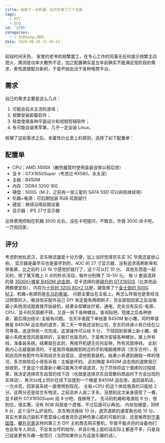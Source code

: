 ```yaml
---
title: 组装了一台机器，在京东换了三个主板
tags:
  - DIY
  - 京东
id: '1705'
categories:
  - - 日常&amp;搞机
date: 2020-08-28 21:46:53
---
```


前段时间天热， 家里的老爷机频繁罢工，在专心工作的同事无任何提示频繁主动熄火，猜测是功率大散热不足，加之配置确实是五年前确实不能满足现阶段的需求，索性直接配台新的，于是开始出没于各种电商平台。

## 需求

自己的需求主要是这么几点：

1.  可能会玩点主流的游戏；
2.  频繁安装卸载软件；
3.  轻度使用各种平面设计和视频剪辑软件；
4.  有可能会装黑苹果，几乎一定会装 Linux。

梳理了这些需求之后，本着性价比至上的原则，选择了如下配置单：

## 配置单

*   CPU：AMD 3500X（散热器暂时使用盒装自带以观后效）
*   显卡：GTX1650Super（考虑过 RX580，水太深）
*   主板：B450M
*   内存：DDR4 3200 16G
*   硬盘：500G（M.2，之前有一张三星的 SATA SSD 可以拆机继续用）
*   机箱+电源：可后期加装 RGB 风扇就行
*   键鼠：继续沿用前期设备
*   显示器：IPS 27寸显示器

总体费用控制在机箱 3500 左右，没在卡吧提问，不敢去，毕竟 3000 进卡吧，一万抱回家。

## 评分

考虑到地处武汉，京东物流速度十分方便，加上当时觉得京东买 3C 毕竟还是放心些。 显示器是最早买也是最早到的，AOC 的 27 寸显示器，没有追求高刷新率和带鱼屏，比之前的 LG 19 寸感觉好就行了，这个可以打 10 分。 其他东西是一起买的，用了某天晚上 0 点的秒杀活动，每件分别降了 10-50 元。 板 U 套装选择的是 [3500X+微星 B450M 迫击炮](https://u.jd.com/hNv7PW)，显卡选择的是[耕升的 GTX1650S](https://union-click.jd.com/jdc?e=&p=AyIGZRtYFAUTA10TUxQyFQVUE1MTAxADVhprUV1KWQorAlBHU0VeBUVNR0ZbSkdETlcNVQtHRVNSUVNLXANBRA1XB14DS10cQQVYD21XHgBXGlMdBBMFURhaJWlSXgVjP2VZcn0nUhlnBGFwNmAwZ2IeC2UaaxYAEgVcGFoXCiI3VRxrVGwUAVYYUh0yEzdVH1McBREHVxJTHAQSN1IbUiVdQV1WGlsUMiI3VitrJQIiBGVZNRZWFgJRSFsVBRZQVh5aHFVBD1NLC0ZSEFUGSVhAAhFVZRlaFAYb)（比其他品牌都便宜些），内存为[十铨的 3200 8G\*2 马甲](https://union-click.jd.com/jdc?e=&p=AyIGZRtYFgEWA1cdXB0yEgZUGloSBxACVB5YJUZNXwtEa0xHV0YXEEULWldTCQQHCllHGAdFBwtEQkQBBRxNVlQYBUkeTVxNCRNLGEF6RwtVGloUAxUCVx5aEAEicQdSHxV%2BRB02UBNMZWF7MWICEQFKQVkXaxQyEQVVGVIWAxAPZStbEjJQaQ5OAExsUF4NWx9FXSIGZRtfHQsVBFUeUhYEEwNlHFscMk1UDxhaFQMiN2UYayUyEjdWKxl7BxYHV0lSRVZHVVNIXhNVEldQGwgWChFUAE9bEwoVAAcrWRQDFg4%3D)，硬盘用了个[金士顿的 500G M.2](https://union-click.jd.com/jdc?e=&p=AyIGZRtSFgsaAVcdXB0yFQVTEloWAxIFXBxrUV1KWQorAlBHU0VeBUVNR0ZbSkdETlcNVQtHRVNSUVNLXANBRA1XB14DS10cQQVYD21XHgBXHVIUARMHVxJcJUFtRxV%2BMExVcAczZAZ0CkdbCGACVHIeC2UaaxYAEgVcGFoXCiI3VRxrVGwSBlUaUhwAFjdUK1sRChsAVhtfHAAVBFIrXBULIlgGQVgUAhM3ZStYJTIiB2UYa1dsQVcCGVhFUBtSAEtbEFIXDl0bXxIEEwIAHggRBBQHUk5rFwMTA1w%3D)，机箱+电源则是[先马的套装](https://union-click.jd.com/jdc?e=&p=AyIGZRprFQMTBlUbWhMHFQ5QKx9KWkxYZUIeUENQDEsFA1BWThgJBABAHUBZCQUdRUFGGRJDD1MdQlUQQwVKDFRXFk8jQA4SBlQaWxUDFAJSEl4lYHZ%2BXB0TYkdwBU9kGk5RcE8eAQQWYh4LZRprFgASBVwYWhcKIjdVHGtDbBIGVBpaFAMXBFcrWiUCFg9cHFgVBRAGURleJQUSDmVECE8BEwdUK2slASI3ZRtrFjJQaQEZWEFWGlMBEwwXUBcBXE4LHVUWBQcYCRJSG1MHHV8UMhAGVB9S)。 问题主要出在主板上，再怎么样我也是曾经当过网管的人，敢自信买配件自己 DIY 肯定是有两把刷子，货全部抱回家之后没做最小系统测试就直接开始装机，结果全部螺丝拧紧，通电，完全没有反应-电源、CPU、显卡的风扇都不转，又逐一拆下各种螺丝，查询贴吧，短接之后各种排查，最后得出结论-主板有问题。 当天半夜就下单技嘉 B450M 新小雕，同时申请微星 B450M 迫击炮的退货，第二天一早我还没到公司，京东的快递小哥已经在公司等我，连送带收一次完成，这波操作可以给 9 分。 下班回到家换上新小雕，做最小系统发现风扇是转的，主板灯也是亮的，于是再次安装各种螺丝，接上所有线，准备装系统，结果就在此刻，再按开机键无任何反映，所有风扇停转。 此刻我内心无疑是崩溃的，于是我将电脑搬到附近的手机电脑维修店（京东合作），告知店员所有配件均采购自京东自营店，请他帮我装机，结果小哥遇到跟我一样的情况，多次排除后小哥告诉我：主板是坏的。 此刻微星 B450M 迫击炮的退款我已经收到，于是这个技嘉新小雕只能再次申请退货，为了尽快将这个蛋疼的过程结束，我决定选择京东自营的线下店（也就是选择京东自营数码商品时下方会出现的实体店），再次以线上同价在线下店提到一个微星 B450M 迫击炮，返回装机店，一次点亮，回家装系统一直使用到现在。 主板+CPU 的这个体验我真的只能给 2 分，这两分还是给京东物流，之前总听人说二手东，没想到这次亲身感受了一番， 显卡耕升 GTX1650Super 给 8 分吧，我够用了。 先马的机箱和电源给 9 分，很到位，很实惠，没有 RGB 风扇是个遗憾，不过后面可以再加。 内存加硬盘，同样 8 分，这个没什么好说的。 京东物流我给 10 分，退货退款的速度我也给 10 分。 其实大家自己装机不愿意操心或者背负这种伤害心脏的可能的话，还是推荐到[宁美国度](https://union-click.jd.com/jdc?e=&p=AyIGZRprFQMTBlUZWBQDEjcRRANLXSJeEF4aHhwMWA1EDUlWShgOTkRHXE43NGI%2FVUVZXxd%2BH2dWUF1TcxkUd1FjNRdXJQITA1AcWhEAEQ5lGFkVABsEVBlTJTISBmVNNRUDEwZVGVgUAxI3VRpdEAcTB1UaUyUCFg9cHFgVBRUOVxlTJQUSDmVECE8BEwdUK2sVAxMGVRlYFAMSN1YrayUBIgRlRB9IXyIFVBpfHA%3D%3D)、[攀升兄弟](https://union-click.jd.com/jdc?e=&p=AyIGZRprFQMRAFETXxIyVlgNRQQlW1dCFFlQCxxOVwhGRE5XDVULR0VNXUdTHAdbFAEVA10fXApbV1sIKw9ncUBBFVkucFlsZSweOHIGawcncCsZDiIHVB9eEgMWBVYSaxYAEgVcGFoXCiI3VRprVGwSBlAbWREAFDdVGl0QBxMHVRpTJQIWD1wcWBUEEw9VGVIlBRIOZUQITwETB1QraxUDEQBRE18SMhE3ZStYJQEiWBFGBiUAEwZREg%3D%3D)这样的第三方 DIY 主机商去购买整机，毕竟不能点亮的设备他们也会有专人测试，不会发台坏的给你，并且价格上面的话实际上都差不多，只是自己组装更有乐趣一些而已（当然如果你认为这是乐趣的话）。